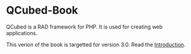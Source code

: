 # QCubed-Book

QCubed is a RAD framework for PHP. It is used for creating web applications.

This verion of the book is targetted for version 3.0. Read the [Introduction](/Introduction/README.md).

